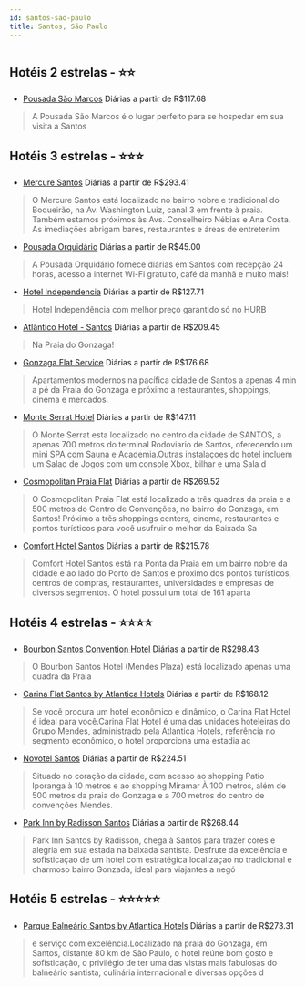 ```yaml
---
id: santos-sao-paulo
title: Santos, São Paulo
---
```


<center><img src="https://novo-hu.s3.amazonaws.com/reservas/ota/prod/hotel/527298/Bourbon-Santos_capa_20190307182611.jpg" alt="" /></center>


## Hotéis 2 estrelas - ⭐️⭐️

-    [Pousada São Marcos](https://www.hurb.com/hoteis/santos/pousada-sao-marcos-5073?cmp=18055) Diárias a partir de R$117.68
   > A Pousada São Marcos é o lugar perfeito para se hospedar em sua visita a Santos

## Hotéis 3 estrelas - ⭐️⭐️⭐️

-    [Mercure Santos](https://www.hurb.com/hoteis/santos/mercure-santos-OMN-4435?cmp=18055) Diárias a partir de R$293.41
   > O Mercure Santos está localizado no bairro nobre e tradicional do Boqueirão, na Av. Washington Luiz, canal 3 em frente à praia. Também estamos próximos às Avs. Conselheiro Nébias e Ana Costa. As imediações abrigam bares, restaurantes e áreas de entretenim
-    [Pousada Orquidário](https://www.hurb.com/hoteis/santos/pousada-orquidario-17125?cmp=18055) Diárias a partir de R$45.00
   > A Pousada Orquidário fornece diárias em Santos com recepção 24 horas, acesso a internet Wi-Fi gratuito, café da manhã e muito mais!
-    [Hotel Independencia](https://www.hurb.com/hoteis/santos/hotel-independencia-13936?cmp=18055) Diárias a partir de R$127.71
   > Hotel Independência com melhor preço garantido só no HURB
-    [Atlântico Hotel - Santos](https://www.hurb.com/hoteis/santos/atlantico-hotel-3291?cmp=18055) Diárias a partir de R$209.45
   > Na Praia do Gonzaga!
-    [Gonzaga Flat Service](https://www.hurb.com/hoteis/santos/gonzaga-flat-service-8084?cmp=18055) Diárias a partir de R$176.68
   > Apartamentos modernos na pacífica cidade de Santos a apenas 4 min a pé da Praia do Gonzaga e próximo a restaurantes, shoppings, cinema e mercados.
-    [Monte Serrat Hotel](https://www.hurb.com/hoteis/santos/monte-serrat-hotel-OMN-1452?cmp=18055) Diárias a partir de R$147.11
   > O Monte Serrat esta localizado no centro da cidade de SANTOS, a apenas 700 metros do terminal Rodoviario de Santos, oferecendo um mini SPA com Sauna e Academia.Outras instalaçoes do hotel incluem um Salao de Jogos com um console Xbox, bilhar e uma Sala d
-    [Cosmopolitan Praia Flat](https://www.hurb.com/hoteis/santos/cosmopolitan-praia-flat-OMN-7438?cmp=18055) Diárias a partir de R$269.52
   > O Cosmopolitan Praia Flat está localizado a três quadras da praia e a 500 metros do Centro de Convenções, no bairro do Gonzaga, em Santos! Próximo a três shoppings centers, cinema, restaurantes e pontos turísticos para você usufruir o melhor da Baixada Sa
-    [Comfort Hotel Santos](https://www.hurb.com/hoteis/santos/comfort-hotel-santos-OMN-4658?cmp=18055) Diárias a partir de R$215.78
   > Comfort Hotel Santos está na Ponta da Praia em um bairro nobre da cidade e ao lado do Porto de Santos e próximo dos pontos turísticos, centros de compras, restaurantes, universidades e empresas de diversos segmentos. O hotel possui um total de  161 aparta

## Hotéis 4 estrelas - ⭐️⭐️⭐️⭐️

-    [Bourbon Santos Convention Hotel](https://www.hurb.com/hoteis/santos/bourbon-santos-convention-hotel-OMN-7389?cmp=18055) Diárias a partir de R$298.43
   > O Bourbon Santos Hotel (Mendes Plaza) está localizado apenas uma quadra da Praia
-    [Carina Flat Santos by Atlantica Hotels](https://www.hurb.com/hoteis/santos/carina-flat-santos-by-atlantica-hotels-OMN-8497?cmp=18055) Diárias a partir de R$168.12
   > Se você procura um hotel econômico e dinâmico, o Carina Flat Hotel é ideal para você.Carina Flat Hotel é uma das unidades hoteleiras do Grupo Mendes, administrado pela Atlantica Hotels, referência no segmento econômico, o hotel proporciona uma estadia ac
-    [Novotel Santos](https://www.hurb.com/hoteis/santos/novotel-santos-OMN-4960?cmp=18055) Diárias a partir de R$224.51
   > Situado no coração da cidade, com acesso ao shopping Patio Iporanga à 10 metros e ao shopping Miramar À 100 metros, além de 500 metros da praia do Gonzaga e a 700 metros do centro de convenções Mendes.
-    [Park Inn by Radisson Santos](https://www.hurb.com/hoteis/santos/park-inn-by-radisson-santos-OMN-6147?cmp=18055) Diárias a partir de R$268.44
   > Park Inn Santos by Radisson, chega à Santos para trazer cores e alegria em sua estada na baixada santista. Desfrute da excelência e sofisticaçao de um hotel com estratégica localizaçao no  tradicional e charmoso bairro Gonzada, ideal para viajantes a negó

## Hotéis 5 estrelas - ⭐️⭐️⭐️⭐️⭐️

-    [Parque Balneário Santos by Atlantica Hotels](https://www.hurb.com/hoteis/santos/parque-balneario-santos-by-atlantica-hotels-OMN-8519?cmp=18055) Diárias a partir de R$273.31
   > e serviço com excelência.Localizado na praia do Gonzaga, em Santos, distante 80 km de São Paulo, o hotel reúne bom gosto e sofisticação, o privilégio de ter uma das vistas mais fabulosas do balneário santista, culinária internacional e diversas opções d

